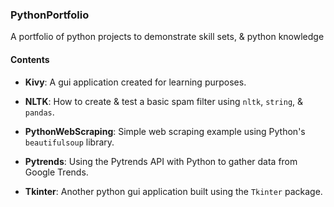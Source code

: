### PythonPortfolio
A portfolio of python projects to demonstrate skill sets, & python knowledge

#### Contents

- **Kivy**: A gui application created for learning purposes.

- **NLTK**: How to create & test a basic spam filter using `nltk`, `string`, & `pandas`.

- **PythonWebScraping**: Simple web scraping example using Python's `beautifulsoup` library.

- **Pytrends**: Using the Pytrends API with Python to gather data from Google Trends.

- **Tkinter**: Another python gui application built using the `Tkinter` package.
